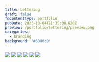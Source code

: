 ```yaml
---
title: Lettering
draft: false
fmContentType: portfolio
pubDate: 2023-10-04T21:35:08.628Z
preview: /portfolio/lettering/preview.png
categories:
  - branding
background: "#6800c8"
---
```


![](/portfolio/lettering/lettering-1.png)
![](/portfolio/lettering/lettering-2.jpg)
![](/portfolio/lettering/lettering-3.png)
![](/portfolio/lettering/lettering-4.png)
![](/portfolio/lettering/lettering-5.jpg)
![](/portfolio/lettering/lettering-6.png)
